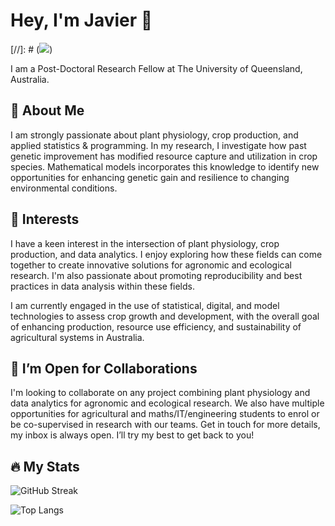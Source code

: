 # Hey, I'm Javier 👋
[//]: # (![](https://komarev.com/ghpvc/?username=jafernandez01&base=150&color=blueviolet))

I am a Post-Doctoral Research Fellow at The University of Queensland, Australia.

## 🚀 About Me
I am strongly passionate about plant physiology, crop production, and applied statistics & programming. In my research, I investigate how past genetic improvement has modified resource capture and utilization in crop species. Mathematical models incorporates this knowledge to identify new opportunities for enhancing genetic gain and resilience to changing environmental conditions.

## 🌱 Interests

I have a keen interest in the intersection of plant physiology, crop production, and data analytics. I enjoy exploring how these fields can come together to create innovative solutions for agronomic and ecological research. I'm also passionate about promoting reproducibility and best practices in data analysis within these fields.

I am currently engaged in the use of statistical, digital, and model technologies to assess crop growth and development, with the overall goal of enhancing production, resource use efficiency, and sustainability of agricultural systems in Australia.

## 🤝 I’m Open for Collaborations
I'm looking to collaborate on any project combining plant physiology and data analytics for agronomic and ecological research. We also have multiple opportunities for agricultural and maths/IT/engineering students to enrol or be co-supervised in research with our teams. Get in touch for more details, my inbox is always open. I’ll try my best to get back to you!

## :fire: My Stats

![GitHub Streak](https://github-readme-streak-stats.herokuapp.com/?user=jafernandez01&theme=dark&background=24292e)

![Top Langs](https://github-readme-stats.vercel.app/api/top-langs/?username=jafernandez01&theme=vision-friendly-dark)
